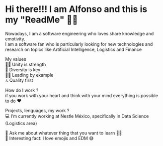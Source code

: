 # Hi there!!! I am Alfonso and this is my "ReadMe" ✌🏻<br>

Nowadays, I am a software engineering who loves share knowledge and emotivity. <br>
I am a software fan who is particularly looking for new technologies and research on topics like Artificial Intelligence, Logistics and Finance

My values<br>
💪🏻 Unity is strength<br>
🚀 Diversity is key<br>
🙌🏻 Leading by example<br>
🔝 Quality first<br>

How do I work ?<br>
if you work with your heart and think with your mind everything is possible to do ❤️

Projects, lenguages, my work ?<br>
💻 I’m currently working at Nestle México, specifically in Data Science (Logistics area)

💬 Ask me about whatever thing that you want to learn ✌🏻<br>
🥳 Interesting fact: I love emojis and EDM 😅
